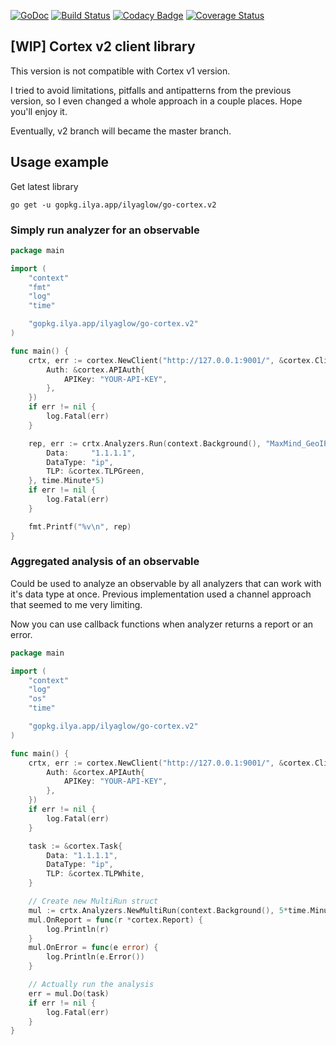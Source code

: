 [![GoDoc](https://godoc.org/github.com/ilyaglow/go-cortex?status.svg)](http://godoc.org/github.com/ilyaglow/go-cortex)
[![Build Status](https://travis-ci.org/ilyaglow/go-cortex.svg?branch=v2)](https://travis-ci.org/ilyaglow/go-cortex)
[![Codacy Badge](https://api.codacy.com/project/badge/Grade/1d131300c6864599b5335f2439b7e2d4)](https://www.codacy.com/app/ilyaglow/go-cortex?utm_source=github.com&amp;utm_medium=referral&amp;utm_content=ilyaglow/go-cortex&amp;utm_campaign=Badge_Grade)
[![Coverage Status](https://coveralls.io/repos/github/ilyaglow/go-cortex/badge.svg?branch=v2)](https://coveralls.io/github/ilyaglow/go-cortex?branch=v2)

[WIP] Cortex v2 client library
------------------------------

This version is not compatible with Cortex v1 version.

I tried to avoid limitations, pitfalls and antipatterns from the previous version, so I even changed a whole approach in a couple places. Hope you'll enjoy it.

Eventually, v2 branch will became the master branch.

## Usage example

Get latest library
```
go get -u gopkg.ilya.app/ilyaglow/go-cortex.v2
```

### Simply run analyzer for an observable

```go
package main

import (
	"context"
	"fmt"
	"log"
	"time"

	"gopkg.ilya.app/ilyaglow/go-cortex.v2"
)

func main() {
	crtx, err := cortex.NewClient("http://127.0.0.1:9001/", &cortex.ClientOpts{
		Auth: &cortex.APIAuth{
			APIKey: "YOUR-API-KEY",
		},
	})
	if err != nil {
		log.Fatal(err)
	}

	rep, err := crtx.Analyzers.Run(context.Background(), "MaxMind_GeoIP_3_0", &cortex.Task{
		Data:     "1.1.1.1",
		DataType: "ip",
		TLP: &cortex.TLPGreen,
	}, time.Minute*5)
	if err != nil {
		log.Fatal(err)
	}

	fmt.Printf("%v\n", rep)
}
```

### Aggregated analysis of an observable

Could be used to analyze an observable by all analyzers that can work with it's data type at once. Previous implementation used a channel approach that seemed to me very limiting.

Now you can use callback functions when analyzer returns a report or an error.

```go
package main

import (
	"context"
	"log"
	"os"
	"time"

	"gopkg.ilya.app/ilyaglow/go-cortex.v2"
)

func main() {
	crtx, err := cortex.NewClient("http://127.0.0.1:9001/", &cortex.ClientOpts{
		Auth: &cortex.APIAuth{
			APIKey: "YOUR-API-KEY",
		},
	})
	if err != nil {
		log.Fatal(err)
	}

	task := &cortex.Task{
		Data: "1.1.1.1",
        DataType: "ip",
		TLP: &cortex.TLPWhite,
	}

	// Create new MultiRun struct
	mul := crtx.Analyzers.NewMultiRun(context.Background(), 5*time.Minute)
	mul.OnReport = func(r *cortex.Report) {
		log.Println(r)
	}
	mul.OnError = func(e error) {
		log.Println(e.Error())
	}

	// Actually run the analysis
	err = mul.Do(task)
	if err != nil {
		log.Fatal(err)
	}
}
```
